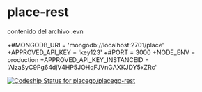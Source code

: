 # place-rest
contenido del archivo .evn

+#MONGODB_URI = 'mongodb://localhost:2701/place'
+APPROVED_API_KEY = 'key123'
+#PORT = 3000
+NODE_ENV = production
+APPROVED_API_KEY_INSTANCEID = 'AIzaSyC9Pg64djV4HP5JOHqFJVnGAXKJDY5xZRc'

[ ![Codeship Status for placego/placego-rest](https://codeship.com/projects/a8c4cb90-ceae-0133-492f-5ed74b30bb55/status?branch=development)](https://codeship.com/projects/141029)